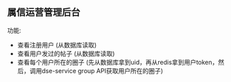 ## 属信运营管理后台

功能:

- 查看注册用户 (从数据库读取)
- 查看用户发过的帖子 (从数据库读取)
- 查看每个用户所在的圈子 (先从数据库拿到uid，再从redis拿到用户token，然后，调用dse-service group API获取用户所在的圈子)
